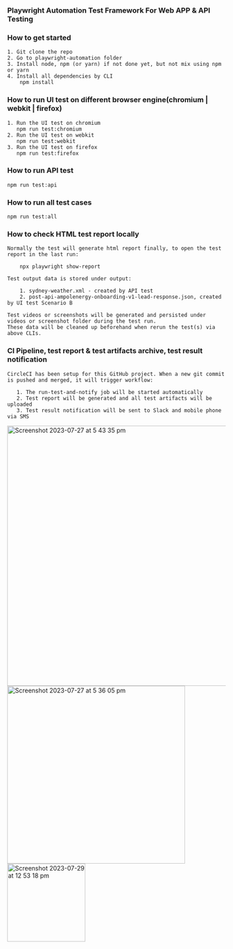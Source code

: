 ### Playwright Automation Test Framework For Web APP & API Testing


### How to get started
    1. Git clone the repo
    2. Go to playwright-automation folder
    3. Install node, npm (or yarn) if not done yet, but not mix using npm or yarn
    4. Install all dependencies by CLI
        npm install


### How to run UI test on different browser engine(chromium | webkit | firefox)
  
    1. Run the UI test on chromium
       npm run test:chromium
    2. Run the UI test on webkit
       npm run test:webkit
    3. Run the UI test on firefox
       npm run test:firefox

### How to run API test

    npm run test:api

### How to run all test cases
   
    npm run test:all  

    
### How to check HTML test report locally
    Normally the test will generate html report finally, to open the test report in the last run:
      
        npx playwright show-report

    Test output data is stored under output:

        1. sydney-weather.xml - created by API test
        2. post-api-ampolenergy-onboarding-v1-lead-response.json, created by UI test Scenario B

    Test videos or screenshots will be generated and persisted under videos or screenshot folder during the test run.
    These data will be cleaned up beforehand when rerun the test(s) via above CLIs.

### CI Pipeline, test report & test artifacts archive, test result notification
    CircleCI has been setup for this GitHub project. When a new git commit is pushed and merged, it will trigger workflow:

       1. The run-test-and-notify job will be started automatically
       2. Test report will be generated and all test artifacts will be uploaded
       3. Test result notification will be sent to Slack and mobile phone via SMS
       
<img width="600" alt="Screenshot 2023-07-27 at 5 43 35 pm" src="https://github.com/hujunhaorobert/playwright-automation/assets/10079887/be4157f0-a665-4d4e-a1d5-896bb52dad1e">
<img width="410" alt="Screenshot 2023-07-27 at 5 36 05 pm" src="https://github.com/hujunhaorobert/playwright-automation/assets/10079887/e80ffc82-7fe4-4b66-9808-f753fa6591c4">
<img width="180" alt="Screenshot 2023-07-29 at 12 53 18 pm" src="https://github.com/hujunhaorobert/playwright-automation/assets/10079887/ad4b31a7-2b28-41a4-8b2c-5f952fc77a0a">
